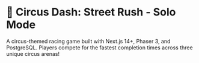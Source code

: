# 🎪 Circus Dash: Street Rush - Solo Mode

A circus-themed racing game built with Next.js 14+, Phaser 3, and PostgreSQL. Players compete for the fastest completion times across three unique circus arenas!

